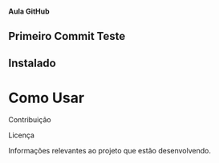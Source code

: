 #### Aula GitHub

## Primeiro Commit Teste

## Instalado

# Como Usar 

Contribuição

Licença 

Informações relevantes ao projeto que estão desenvolvendo. 